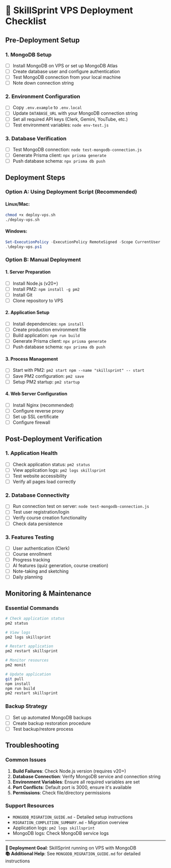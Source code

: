 # 🚀 SkillSprint VPS Deployment Checklist

## Pre-Deployment Setup

### 1. MongoDB Setup
- [ ] Install MongoDB on VPS or set up MongoDB Atlas
- [ ] Create database user and configure authentication
- [ ] Test MongoDB connection from your local machine
- [ ] Note down connection string

### 2. Environment Configuration
- [ ] Copy `.env.example` to `.env.local`
- [ ] Update `DATABASE_URL` with your MongoDB connection string
- [ ] Set all required API keys (Clerk, Gemini, YouTube, etc.)
- [ ] Test environment variables: `node env-test.js`

### 3. Database Verification
- [ ] Test MongoDB connection: `node test-mongodb-connection.js`
- [ ] Generate Prisma client: `npx prisma generate`
- [ ] Push database schema: `npx prisma db push`

## Deployment Steps

### Option A: Using Deployment Script (Recommended)

#### Linux/Mac:
```bash
chmod +x deploy-vps.sh
./deploy-vps.sh
```

#### Windows:
```powershell
Set-ExecutionPolicy -ExecutionPolicy RemoteSigned -Scope CurrentUser
.\deploy-vps.ps1
```

### Option B: Manual Deployment

#### 1. Server Preparation
- [ ] Install Node.js (v20+)
- [ ] Install PM2: `npm install -g pm2`
- [ ] Install Git
- [ ] Clone repository to VPS

#### 2. Application Setup
- [ ] Install dependencies: `npm install`
- [ ] Create production environment file
- [ ] Build application: `npm run build`
- [ ] Generate Prisma client: `npx prisma generate`
- [ ] Push database schema: `npx prisma db push`

#### 3. Process Management
- [ ] Start with PM2: `pm2 start npm --name "skillsprint" -- start`
- [ ] Save PM2 configuration: `pm2 save`
- [ ] Setup PM2 startup: `pm2 startup`

#### 4. Web Server Configuration
- [ ] Install Nginx (recommended)
- [ ] Configure reverse proxy
- [ ] Set up SSL certificate
- [ ] Configure firewall

## Post-Deployment Verification

### 1. Application Health
- [ ] Check application status: `pm2 status`
- [ ] View application logs: `pm2 logs skillsprint`
- [ ] Test website accessibility
- [ ] Verify all pages load correctly

### 2. Database Connectivity
- [ ] Run connection test on server: `node test-mongodb-connection.js`
- [ ] Test user registration/login
- [ ] Verify course creation functionality
- [ ] Check data persistence

### 3. Features Testing
- [ ] User authentication (Clerk)
- [ ] Course enrollment
- [ ] Progress tracking
- [ ] AI features (quiz generation, course creation)
- [ ] Note-taking and sketching
- [ ] Daily planning

## Monitoring & Maintenance

### Essential Commands
```bash
# Check application status
pm2 status

# View logs
pm2 logs skillsprint

# Restart application
pm2 restart skillsprint

# Monitor resources
pm2 monit

# Update application
git pull
npm install
npm run build
pm2 restart skillsprint
```

### Backup Strategy
- [ ] Set up automated MongoDB backups
- [ ] Create backup restoration procedure
- [ ] Test backup/restore process

## Troubleshooting

### Common Issues
1. **Build Failures**: Check Node.js version (requires v20+)
2. **Database Connection**: Verify MongoDB service and connection string
3. **Environment Variables**: Ensure all required variables are set
4. **Port Conflicts**: Default port is 3000, ensure it's available
5. **Permissions**: Check file/directory permissions

### Support Resources
- `MONGODB_MIGRATION_GUIDE.md` - Detailed setup instructions
- `MIGRATION_COMPLETION_SUMMARY.md` - Migration overview
- Application logs: `pm2 logs skillsprint`
- MongoDB logs: Check MongoDB service logs

---

**🎯 Deployment Goal**: SkillSprint running on VPS with MongoDB  
**📚 Additional Help**: See `MONGODB_MIGRATION_GUIDE.md` for detailed instructions
